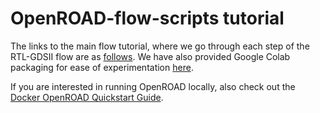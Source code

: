 # OpenROAD-flow-scripts tutorial

The links to the main flow tutorial, where we go through each step of 
the RTL-GDSII flow are as [follows](FlowTutorial.md). We have also provided
Google Colab packaging for ease of experimentation [here](Notebooks.md).

If you are interested in running OpenROAD locally, also check out the [Docker OpenROAD Quickstart Guide](DockerORQuickstart.md).
